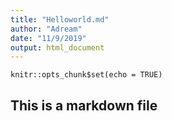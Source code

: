 ```yaml
---
title: "Helloworld.md"
author: "Adream"
date: "11/9/2019"
output: html_document
---
```


```{r setup, include=FALSE}
knitr::opts_chunk$set(echo = TRUE)
```

## This is a markdown file